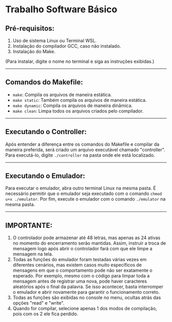 # Trabalho Software Básico

## Pré-requisitos:
1. Uso de sistema Linux ou Terminal WSL.
2. Instalação do compilador GCC, caso não instalado.
3. Instalação do Make.

(Para instalar, digite o nome no terminal e siga as instruções exibidas.)

---

## Comandos do Makefile:
- `make`: Compila os arquivos de maneira estática.
- `make static`: Também compila os arquivos de maneira estática.
- `make dynamic`: Compila os arquivos de maneira dinâmica.
- `make clean`: Limpa todos os arquivos criados pelo compilador.

---

## Executando o Controller:
Após entender a diferença entre os comandos do Makefile e compilar da maneira preferida, será criado um arquivo executável chamado "controller". Para executá-lo, digite `./controller` na pasta onde ele está localizado.

---

## Executando o Emulador:
Para executar o emulador, abra outro terminal Linux na mesma pasta.
É necessário permitir que o emulador seja executado com o comando `chmod u+x ./emulator`.
Por fim, execute o emulador com o comando `./emulator` na mesma pasta.

---

## IMPORTANTE:
1. O controlador pode armazenar até 48 letras, mas apenas as 24 ativas no momento do encerramento serão mantidas. Assim, instruir a troca de mensagem logo após abrir o controlador fará com que ele limpe a mensagem na tela.
2. Todas as funções do emulador foram testadas várias vezes em diferentes cenários, mas existem casos muito específicos de mensagens em que o comportamento pode não ser exatamente o esperado. Por exemplo, mesmo com o código para limpar toda a mensagem antes de registrar uma nova, pode haver caracteres aleatórios após o final da palavra. Se isso acontecer, basta interromper o emulador e abrir novamente para garantir o funcionamento correto.
3. Todas as funções são exibidas no console no menu, ocultas atrás das opções "read" e "write".
4. Quando for compilar, selecione apenas 1 dos modos de compilação, pois com os 2 ele fica perdido.

